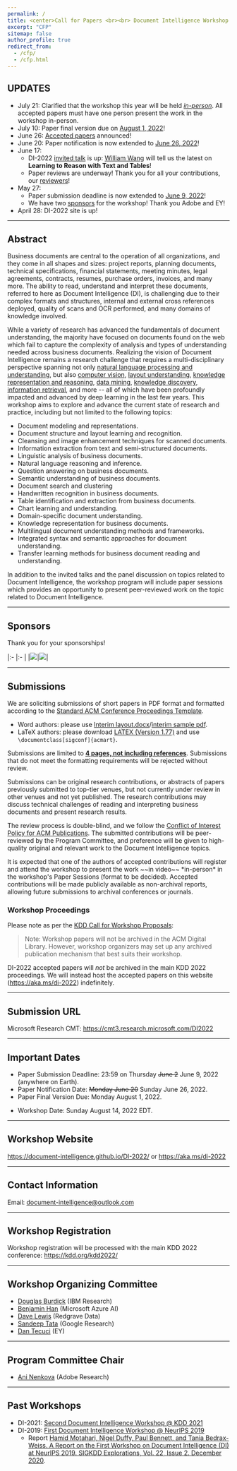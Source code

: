 ```yaml
---
permalink: /
title: <center>Call for Papers <br><br> Document Intelligence Workshop <br><br> @ KDD 2022</center>
excerpt: "CFP"
sitemap: false
author_profile: true
redirect_from: 
  - /cfp/
  - /cfp.html
---
```


## UPDATES

- July 21: Clarified that the workshop this year will be held [*in-person*](#in-person). All accepted papers must have one person present the work in the workshop in-person.
- July 10: Paper final version due on [August 1, 2022](#important-dates)!
- June 26: [Accepted papers](https://document-intelligence.github.io/DI-2022/papers/) announced!
- June 20: Paper notification is now extended to [June 26, 2022](#important-dates)!
- June 17:
  - DI-2022 [invited talk](https://document-intelligence.github.io/DI-2022/talks/) is up: [William Wang](https://sites.cs.ucsb.edu/~william/index.html) will tell us the latest on **Learning to Reason with Text and Tables**!
  - Paper reviews are underway! Thank you for all your contributions, our [reviewers](https://document-intelligence.github.io/DI-2022/organization/#reviewers)!
- May 27: 
  - Paper submission deadline is now extended to [June 9, 2022](#important-dates)!
  - We have two [sponsors](#sponsors) for the workshop! Thank you Adobe and EY!
- April 28: DI-2022 site is up!

------

## Abstract 

Business documents are central to the operation of all organizations, and they
come in all shapes and sizes: project reports, planning documents, technical
specifications, financial statements, meeting minutes, legal agreements,
contracts, resumes, purchase orders, invoices, and many more. The ability to
read, understand and interpret these documents, referred to here as Document
Intelligence (DI), is challenging due to their complex formats and structures,
internal and external cross references deployed, quality of scans and OCR
performed, and many domains of knowledge involved.  

While a variety of research has advanced the fundamentals of document
understanding, the majority have focused on documents found on the web which
fail to capture the complexity of analysis and types of understanding needed
across business documents. Realizing the vision of Document Intelligence
remains a research challenge that requires a multi-disciplinary perspective
spanning not only <ins>natural language processing and understanding</ins>, but also
<ins>computer vision</ins>, <ins>layout understanding</ins>, 
<ins>knowledge representation and reasoning</ins>, <ins>data mining</ins>, <ins>knowledge
discovery</ins>, <ins>information retrieval</ins>, and more -- all of which have been profoundly
impacted and advanced by deep learning in the last few years. This workshop
aims to explore and advance the current state of research and practice,
including but not limited to the following topics: 

- Document modeling and representations. 
- Document structure and layout learning and recognition. 
- Cleansing and image enhancement techniques for scanned documents. 
- Information extraction from text and semi-structured documents. 
- Linguistic analysis of business documents. 
- Natural language reasoning and inference. 
- Question answering on business documents. 
- Semantic understanding of business documents. 
- Document search and clustering 
- Handwritten recognition in business documents. 
- Table identification and extraction from business documents. 
- Chart learning and understanding. 
- Domain-specific document understanding. 
- Knowledge representation for business documents. 
- Multilingual document understanding methods and frameworks. 
- Integrated syntax and semantic approaches for document understanding. 
- Transfer learning methods for business document reading and understanding. 

In addition to the invited talks and the panel discussion on topics related to
Document Intelligence, the workshop program will include paper sessions which
provides an opportunity to present peer-reviewed work on the topic related to
Document Intelligence. 

------

<div id="sponsors"></div>

## Sponsors

Thank you for your sponsorships!

|:- |:- |
|<img src='/DI-2022/images/DI_2022_logo_Adobe.png'>|<img src='/DI-2022/images/DI_2022_logo_EY.jpg'>|

------

<div id="submissions"></div>

## Submissions

We are soliciting submissions of short papers in PDF format and formatted according to the [Standard ACM Conference Proceedings Template](https://www.acm.org/publications/proceedings-template).

 - Word authors: please use [Interim layout.docx](https://www.acm.org/binaries/content/assets/publications/word_style/interim-template-style/interim-layout.docx)/[interim sample pdf](https://www.acm.org/binaries/content/assets/publications/word_style/interim-template-style/interim-layout.pdf).
 - LaTeX authors: please download [LATEX (Version 1.77)](https://www.acm.org/binaries/content/assets/publications/consolidated-tex-template/acmart-primary.zip) and use `\documentclass[sigconf]{acmart}`.

Submissions are limited to **<ins>4 pages, not including references</ins>**. Submissions that do not meet the formatting requirements will be rejected without review.

Submissions can be original research contributions, or abstracts of papers previously submitted to top-tier venues, but not currently under review in other venues and not yet published. The research contributions may discuss technical challenges of reading and interpreting business documents and present research results. 

The review process is double-blind, and we follow the [Conflict of Interest Policy for ACM Publications](https://www.acm.org/publications/policies/conflict-of-interest). The submitted contributions will be peer-reviewed by the Program Committee, and preference will be given to high-quality original and relevant work to the Document Intelligence topics.

<div id="in-person"></div>
It is expected that one of the authors of accepted contributions will register and attend the workshop to present the work ~~in video~~ *in-person* in the workshop's Paper Sessions (format to be decided). Accepted contributions will be made publicly available as non-archival reports, allowing future submissions to archival conferences or journals. 

<div id="workshop_proceedings"></div>

### Workshop Proceedings

Please note as per the [KDD Call for Workshop Proposals](https://kdd.org/kdd2022/cfWorkshopProp.html): 

>Note: Workshop papers will not be archived in the ACM Digital Library. However, workshop organizers may set up any archived publication mechanism that best suits their workshop.

DI-2022 accepted papers will _not_ be archived in the main KDD 2022 proceedings. We will instead host the accepted papers on this website (<https://aka.ms/di-2022>) indefinitely.

------

## Submission URL 

Microsoft Research CMT: <https://cmt3.research.microsoft.com/DI2022>

------

<!--
<div id="pre-recording"></div>

## Pre-recording Videos and Upload Videos & Slides

- Invited speakers and presenters please follow the instructions in [DI-2022 Self Recording Guidance](</DI-2022/files/DI-2022 Self Recording Guidance.pdf>) to pre-record your talks.
- Please upload the video and slides to <https://cmt3.research.microsoft.com/DI2022> (same as paper submission site)
- Please upload as supplementary material.
- You can upload up to 3 files.
- The file size limit is 700 MB.
- Accepted file format: pptx (PowerPoint), pdf, mp4 (video)

------
-->

<div id="important_dates"></div>

## Important Dates

- Paper Submission Deadline: 23:59 on Thursday ~~June 2~~ June 9, 2022 (anywhere on Earth).
- Paper Notification Date: ~~Monday June 20~~ Sunday June 26, 2022. 
- Paper Final Version Due: Monday August 1, 2022.
<!-- - Pre-recorded Video and Slides Upload Due: 23:59 on TBD, 2022 (anywhere on Earth). -->
- Workshop Date: Sunday August 14, 2022 EDT.

------

## Workshop Website 

<https://document-intelligence.github.io/DI-2022/> or <https://aka.ms/di-2022>

------

## Contact Information

Email: <document-intelligence@outlook.com>

------

## Workshop Registration

Workshop registration will be processed with the main KDD 2022 conference: <https://kdd.org/kdd2022/>

------

## Workshop Organizing Committee 

- [Douglas Burdick](https://researcher.watson.ibm.com/researcher/view.php?person=us-drburdic) (IBM Research) 
- [Benjamin Han](https://www.linkedin.com/in/benjaminhan/) (Microsoft Azure AI)
- [Dave Lewis](https://www.linkedin.com/in/daviddlewis/) (Redgrave Data) 
- [Sandeep Tata](https://research.google/people/SandeepTata/) (Google Research) 
- [Dan Tecuci](https://www.linkedin.com/in/dantecuci/) (EY) 

------

## Program Committee Chair 

- [Ani Nenkova](https://www.cis.upenn.edu/~nenkova/) (Adobe Research)

------

## Past Workshops

- DI-2021: [Second Document Intelligence Workshop @ KDD 2021](https://document-intelligence.github.io/DI-2021/)
- DI-2019: [First Document Intelligence Workshop @ NeurIPS 2019](https://sites.google.com/view/di2019/)
  - Report [Hamid Motahari, Nigel Duffy, Paul Bennett, and Tania Bedrax-Weiss. A Report on the First Workshop on Document Intelligence (DI) at NeurIPS 2019. SIGKDD Explorations, Vol. 22, Issue 2. December 2020](https://www.microsoft.com/en-us/research/publication/a-report-on-the-first-workshop-on-document-intelligence-di-at-neurips-2019/).
 


